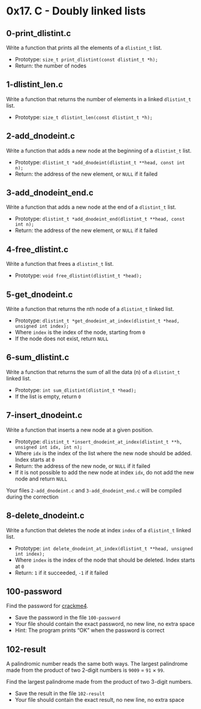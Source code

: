 # 0x17. C - Doubly linked lists

## 0-print_dlistint.c
Write a function that prints all the elements of a `dlistint_t` list.
* Prototype: `size_t print_dlistint(const dlistint_t *h);`
* Return: the number of nodes

## 1-dlistint_len.c
Write a function that returns the number of elements in a linked `dlistint_t` list.
* Prototype: `size_t dlistint_len(const dlistint_t *h);`

## 2-add_dnodeint.c
Write a function that adds a new node at the beginning of a `dlistint_t` list.
* Prototype: `dlistint_t *add_dnodeint(dlistint_t **head, const int n);`
* Return: the address of the new element, or `NULL` if it failed

## 3-add_dnodeint_end.c
Write a function that adds a new node at the end of a `dlistint_t` list.
* Prototype: `dlistint_t *add_dnodeint_end(dlistint_t **head, const int n);`
* Return: the address of the new element, or `NULL` if it failed

## 4-free_dlistint.c
Write a function that frees a `dlistint_t` list.
* Prototype: `void free_dlistint(dlistint_t *head);`

## 5-get_dnodeint.c
Write a function that returns the nth node of a `dlistint_t` linked list.
* Prototype: `dlistint_t *get_dnodeint_at_index(dlistint_t *head, unsigned int index);`
* Where `index` is the index of the node, starting from `0`
* If the node does not exist, return `NULL`

## 6-sum_dlistint.c
Write a function that returns the sum of all the data (n) of a `dlistint_t` linked list.
* Prototype: `int sum_dlistint(dlistint_t *head);`
* If the list is empty, return `0`

## 7-insert_dnodeint.c
Write a function that inserts a new node at a given position.
* Prototype: `dlistint_t *insert_dnodeint_at_index(dlistint_t **h, unsigned int idx, int n);`
* Where `idx` is the index of the list where the new node should be added. Index starts at `0`
* Return: the address of the new node, or `NULL` if it failed
* If it is not possible to add the new node at index `idx`, do not add the new node and return `NULL`

Your files `2-add_dnodeint.c` and `3-add_dnodeint_end.c` will be compiled during the correction

## 8-delete_dnodeint.c
Write a function that deletes the node at index `index` of a `dlistint_t` linked list.
* Prototype: `int delete_dnodeint_at_index(dlistint_t **head, unsigned int index);`
* Where `index` is the index of the node that should be deleted. Index starts at `0`
* Return: `1` if it succeeded, `-1` if it failed

## 100-password
Find the password for [crackme4](https://github.com/holbertonschool/0x17.c).
* Save the password in the file `100-password`
* Your file should contain the exact password, no new line, no extra space
* Hint: The program prints “OK” when the password is correct

## 102-result
A palindromic number reads the same both ways. The largest palindrome made from the product of two 2-digit numbers is `9009` = `91` × `99`.

Find the largest palindrome made from the product of two 3-digit numbers.

- Save the result in the file `102-result`
- Your file should contain the exact result, no new line, no extra space
